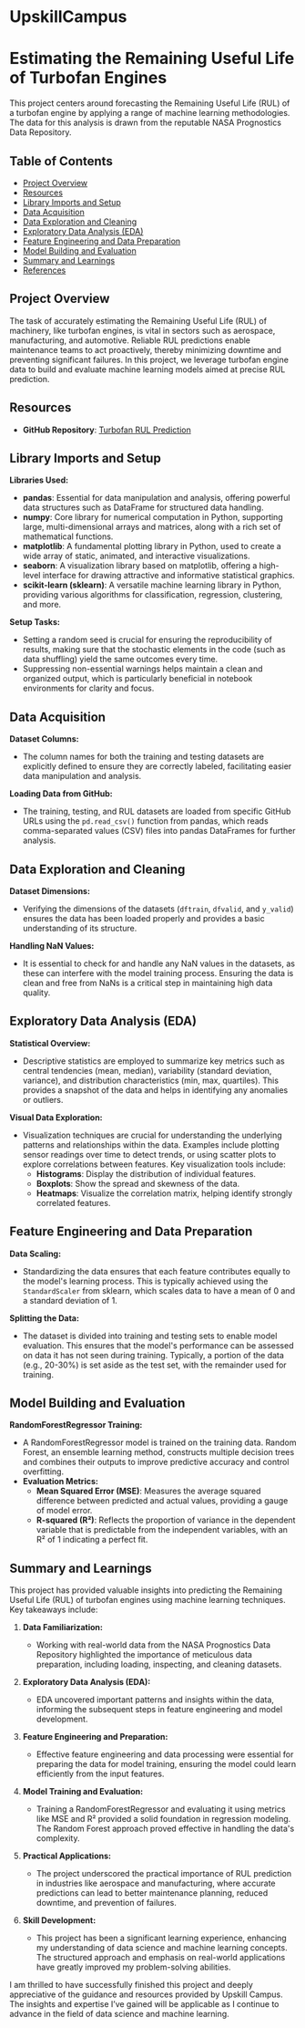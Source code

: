 # UpskillCampus

# Estimating the Remaining Useful Life of Turbofan Engines

This project centers around forecasting the Remaining Useful Life (RUL) of a turbofan engine by applying a range of machine learning methodologies. The data for this analysis is drawn from the reputable NASA Prognostics Data Repository.

## Table of Contents
- [Project Overview](#project-overview)
- [Resources](#resources)
- [Library Imports and Setup](#library-imports-and-setup)
- [Data Acquisition](#data-acquisition)
- [Data Exploration and Cleaning](#data-exploration-and-cleaning)
- [Exploratory Data Analysis (EDA)](#exploratory-data-analysis-eda)
- [Feature Engineering and Data Preparation](#feature-engineering-and-data-preparation)
- [Model Building and Evaluation](#model-building-and-evaluation)
- [Summary and Learnings](#summary-and-learnings)
- [References](#references)

## Project Overview

The task of accurately estimating the Remaining Useful Life (RUL) of machinery, like turbofan engines, is vital in sectors such as aerospace, manufacturing, and automotive. Reliable RUL predictions enable maintenance teams to act proactively, thereby minimizing downtime and preventing significant failures. In this project, we leverage turbofan engine data to build and evaluate machine learning models aimed at precise RUL prediction.

## Resources

- **GitHub Repository**: [Turbofan RUL Prediction](https://github.com/Srimathi5/upskillcampus/blob/main/Project_CODE/Useful_Life_Prediction_TurboFan.ipynb)

## Library Imports and Setup

**Libraries Used:**
- **pandas**: Essential for data manipulation and analysis, offering powerful data structures such as DataFrame for structured data handling.
- **numpy**: Core library for numerical computation in Python, supporting large, multi-dimensional arrays and matrices, along with a rich set of mathematical functions.
- **matplotlib**: A fundamental plotting library in Python, used to create a wide array of static, animated, and interactive visualizations.
- **seaborn**: A visualization library based on matplotlib, offering a high-level interface for drawing attractive and informative statistical graphics.
- **scikit-learn (sklearn)**: A versatile machine learning library in Python, providing various algorithms for classification, regression, clustering, and more.

**Setup Tasks:**
- Setting a random seed is crucial for ensuring the reproducibility of results, making sure that the stochastic elements in the code (such as data shuffling) yield the same outcomes every time.
- Suppressing non-essential warnings helps maintain a clean and organized output, which is particularly beneficial in notebook environments for clarity and focus.

## Data Acquisition

**Dataset Columns:**
- The column names for both the training and testing datasets are explicitly defined to ensure they are correctly labeled, facilitating easier data manipulation and analysis.

**Loading Data from GitHub:**
- The training, testing, and RUL datasets are loaded from specific GitHub URLs using the `pd.read_csv()` function from pandas, which reads comma-separated values (CSV) files into pandas DataFrames for further analysis.

## Data Exploration and Cleaning

**Dataset Dimensions:**
- Verifying the dimensions of the datasets (`dftrain`, `dfvalid`, and `y_valid`) ensures the data has been loaded properly and provides a basic understanding of its structure.

**Handling NaN Values:**
- It is essential to check for and handle any NaN values in the datasets, as these can interfere with the model training process. Ensuring the data is clean and free from NaNs is a critical step in maintaining high data quality.

## Exploratory Data Analysis (EDA)

**Statistical Overview:**
- Descriptive statistics are employed to summarize key metrics such as central tendencies (mean, median), variability (standard deviation, variance), and distribution characteristics (min, max, quartiles). This provides a snapshot of the data and helps in identifying any anomalies or outliers.

**Visual Data Exploration:**
- Visualization techniques are crucial for understanding the underlying patterns and relationships within the data. Examples include plotting sensor readings over time to detect trends, or using scatter plots to explore correlations between features. Key visualization tools include:
  - **Histograms**: Display the distribution of individual features.
  - **Boxplots**: Show the spread and skewness of the data.
  - **Heatmaps**: Visualize the correlation matrix, helping identify strongly correlated features.

## Feature Engineering and Data Preparation

**Data Scaling:**
- Standardizing the data ensures that each feature contributes equally to the model's learning process. This is typically achieved using the `StandardScaler` from sklearn, which scales data to have a mean of 0 and a standard deviation of 1.

**Splitting the Data:**
- The dataset is divided into training and testing sets to enable model evaluation. This ensures that the model's performance can be assessed on data it has not seen during training. Typically, a portion of the data (e.g., 20-30%) is set aside as the test set, with the remainder used for training.

## Model Building and Evaluation

**RandomForestRegressor Training:**
- A RandomForestRegressor model is trained on the training data. Random Forest, an ensemble learning method, constructs multiple decision trees and combines their outputs to improve predictive accuracy and control overfitting.
- **Evaluation Metrics:**
  - **Mean Squared Error (MSE)**: Measures the average squared difference between predicted and actual values, providing a gauge of model error.
  - **R-squared (R²)**: Reflects the proportion of variance in the dependent variable that is predictable from the independent variables, with an R² of 1 indicating a perfect fit.

## Summary and Learnings

This project has provided valuable insights into predicting the Remaining Useful Life (RUL) of turbofan engines using machine learning techniques. Key takeaways include:

1. **Data Familiarization:**
   - Working with real-world data from the NASA Prognostics Data Repository highlighted the importance of meticulous data preparation, including loading, inspecting, and cleaning datasets.

2. **Exploratory Data Analysis (EDA):**
   - EDA uncovered important patterns and insights within the data, informing the subsequent steps in feature engineering and model development.

3. **Feature Engineering and Preparation:**
   - Effective feature engineering and data processing were essential for preparing the data for model training, ensuring the model could learn efficiently from the input features.

4. **Model Training and Evaluation:**
   - Training a RandomForestRegressor and evaluating it using metrics like MSE and R² provided a solid foundation in regression modeling. The Random Forest approach proved effective in handling the data's complexity.

5. **Practical Applications:**
   - The project underscored the practical importance of RUL prediction in industries like aerospace and manufacturing, where accurate predictions can lead to better maintenance planning, reduced downtime, and prevention of failures.

6. **Skill Development:**
   - This project has been a significant learning experience, enhancing my understanding of data science and machine learning concepts. The structured approach and emphasis on real-world applications have greatly improved my problem-solving abilities.

I am thrilled to have successfully finished this project and deeply appreciative of the guidance and resources provided by Upskill Campus. The insights and expertise I’ve gained will be applicable as I continue to advance in the field of data science and machine learning.
